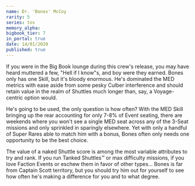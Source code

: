 ```yaml
---
name: Dr. 'Bones' McCoy
rarity: 5
series: tos
memory_alpha:
bigbook_tier: 7
in_portal: true
date: 14/01/2020
published: true
---
```


If you were in the Big Book lounge during this crew's release, you may have heard muttered a few, "Hell if I know"s, and boy were they earned. Bones only has one Skill, but it's bloody enormous. He's dominated the MED metrics with ease aside from some pesky Culber interference and should retain value in the realm of Shuttles much longer than, say, a Voyage-centric option would.

He's going to be used, the only question is how often? With the MED Skill bringing up the rear accounting for only 7-8% of Event seating, there are weekends where you won't see a single MED seat across any of the 3-Seat missions and only sprinkled in sparingly elsewhere. Yet with only a handful of Super Rares able to match him with a bonus, Bones often only needs one opportunity to be the best choice.

The value of a naked Shuttle score is among the most variable attributes to try and rank. If you run Tanked Shuttles™ or max difficulty missions, if you love Faction Events or eschew them in favor of other types... Bones is far from Captain Scott territory, but you should try him out for yourself to see how often he's making a difference for you and to what degree.
